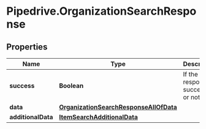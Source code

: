# Pipedrive.OrganizationSearchResponse

## Properties

Name | Type | Description | Notes
------------ | ------------- | ------------- | -------------
**success** | **Boolean** | If the response is successful or not | [optional] 
**data** | [**OrganizationSearchResponseAllOfData**](OrganizationSearchResponseAllOfData.md) |  | [optional] 
**additionalData** | [**ItemSearchAdditionalData**](ItemSearchAdditionalData.md) |  | [optional] 



